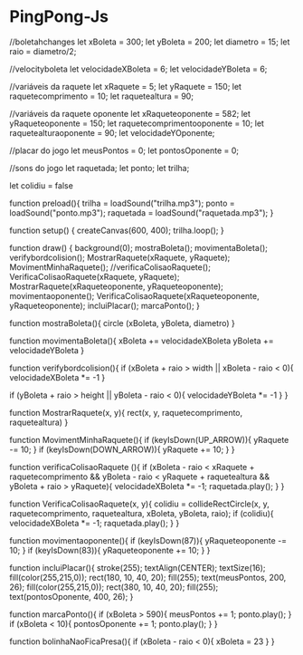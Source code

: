 # PingPong-Js
//boletahchanges
let xBoleta = 300;
let yBoleta = 200;
let diametro = 15;
let raio = diametro/2;

//velocityboleta
let velocidadeXBoleta = 6;
let velocidadeYBoleta = 6;

//variáveis da raquete
let xRaquete = 5;
let yRaquete = 150;
let raquetecomprimento = 10;
let raquetealtura = 90;

//variáveis da raquete oponente
let xRaqueteoponente = 582;
let yRaqueteoponente = 150;
let raquetecomprimentooponente = 10;
let raquetealturaoponente = 90;
let velocidadeYOponente;

//placar do jogo
let meusPontos = 0;
let pontosOponente = 0;

//sons do jogo
let raquetada;
let ponto;
let trilha;

let colidiu = false

function preload(){
  trilha = loadSound("trilha.mp3");
  ponto = loadSound("ponto.mp3");
  raquetada = loadSound("raquetada.mp3");
}

function setup() {
createCanvas(600, 400);
  trilha.loop();
}

function draw() {
  background(0);
  mostraBoleta();
  movimentaBoleta();
  verifybordcolision();
  MostrarRaquete(xRaquete, yRaquete);
  MovimentMinhaRaquete();
 //verificaColisaoRaquete();
  VerificaColisaoRaquete(xRaquete, yRaquete);
  MostrarRaquete(xRaqueteoponente, yRaqueteoponente);
  movimentaoponente();
  VerificaColisaoRaquete(xRaqueteoponente, yRaqueteoponente);
  incluiPlacar();
  marcaPonto();
}

function mostraBoleta(){
circle (xBoleta, yBoleta, diametro)
}

function movimentaBoleta(){
xBoleta += velocidadeXBoleta
yBoleta += velocidadeYBoleta
}

function verifybordcolision(){
if (xBoleta + raio > width ||
xBoleta - raio < 0){
velocidadeXBoleta *= -1
}

if (yBoleta + raio > height ||
yBoleta - raio < 0){
velocidadeYBoleta *= -1
}
}

function MostrarRaquete(x, y){
  rect(x, y, raquetecomprimento, raquetealtura)
}

function MovimentMinhaRaquete(){
  if (keyIsDown(UP_ARROW)){
      yRaquete -= 10;
      }
  if (keyIsDown(DOWN_ARROW)){
      yRaquete += 10;
      }
}

function verificaColisaoRaquete (){
  if (xBoleta - raio < xRaquete + raquetecomprimento
&& yBoleta - raio < yRaquete + raquetealtura && 
yBoleta + raio > yRaquete){
    velocidadeXBoleta *= -1;
    raquetada.play();
  }
}

function VerificaColisaoRaquete(x, y){
   colidiu =
  collideRectCircle(x, y, raquetecomprimento, raquetealtura, xBoleta, yBoleta, raio);
  if (colidiu){
    velocidadeXBoleta *= -1;
    raquetada.play();
  } 
}

function movimentaoponente(){
  if (keyIsDown(87)){
      yRaqueteoponente -= 10;
      }
  if (keyIsDown(83)){
      yRaqueteoponente += 10;
      }
}

function incluiPlacar(){
  stroke(255);
  textAlign(CENTER);
  textSize(16);
  fill(color(255,215,0));
  rect(180, 10, 40, 20);
  fill(255);
  text(meusPontos, 200, 26);
  fill(color(255,215,0));
  rect(380, 10, 40, 20);
  fill(255);
  text(pontosOponente, 400, 26);
}

function marcaPonto(){
  if (xBoleta > 590){
    meusPontos += 1; 
    ponto.play();
  }
  if (xBoleta < 10){
    pontosOponente += 1;
    ponto.play();
  }
}

function bolinhaNaoFicaPresa(){
    if (xBoleta - raio < 0){
    xBoleta = 23
    }
}
